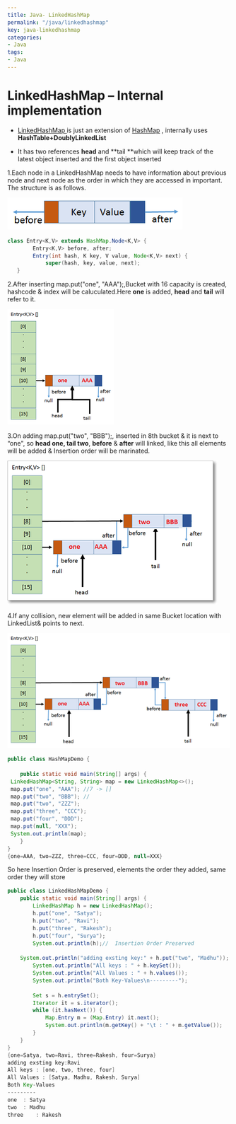 ```yaml
---
title: Java- LinkedHashMap
permalink: "/java/linkedhashmap"
key: java-linkedhashmap
categories:
- Java
tags:
- Java
---
```


LinkedHashMap – Internal implementation
===========================================

-   [LinkedHashMap ](https://docs.oracle.com/javase/8/docs/api/java/util/LinkedHashMap.html)is
    just an extension
    of [HashMap](https://docs.oracle.com/javase/8/docs/api/java/util/HashMap.html) ,
    internally uses **HashTable+DoublyLinkedList**

-   It has two references **head** and **tail **which will keep track of the
    latest object inserted and the first object inserted

1.Each node in a LinkedHashMap needs to have information about previous node and
next node as the order in which they are accessed in important. The structure is
as follows.

![Structure of Node](media/a2b23caa78f23d047eb672febcd0b1e2.png)
```java
class Entry<K,V> extends HashMap.Node<K,V> {
        Entry<K,V> before, after;
        Entry(int hash, K key, V value, Node<K,V> next) {
            super(hash, key, value, next);
   }
```


2.After inserting map.put("one", "AAA");,Bucket with 16 capacity is created,
hashcode & index will be caluculated.Here **one** is
added, **head** and **tail** will refer to it.

![](media/d9e3683431b0a998e179b5e0a83624f7.png)

3.On adding map.put("two", "BBB");, inserted in 8th bucket & it is next to
“one", so **head one, tail two**, **before** & **after** will linked, like this
all elements will be added & Insertion order will be marinated.

![](media/31fe43add9576a6252d94d22df53ee5d.png)

4.If any collision, new element will be added in same Bucket location with
LinkedList& points to next.

![](media/3216428f49a72636e3122391248aa04e.png)

```java
public class HashMapDemo {

	public static void main(String[] args) {
 LinkedHashMap<String, String> map = new LinkedHashMap<>();
 map.put("one", "AAA"); //7 -> []
 map.put("two", "BBB"); // 
 map.put("two", "ZZZ");
 map.put("three", "CCC");
 map.put("four", "DDD");
 map.put(null, "XXX");	
 System.out.println(map);
	}
}
{one=AAA, two=ZZZ, three=CCC, four=DDD, null=XXX}
```

So here Insertion Order is preserved, elements the order they added, same order
they will store
```java
public class LinkedHashMapDemo {
    public static void main(String[] args) {
        LinkedHashMap h = new LinkedHashMap();
        h.put("one", "Satya");
        h.put("two", "Ravi");
        h.put("three", "Rakesh");
        h.put("four", "Surya");
        System.out.println(h);//  Insertion Order Preserved

    System.out.println("adding exsting key:" + h.put("two", "Madhu"));
        System.out.println("All keys : " + h.keySet());
        System.out.println("All Values : " + h.values());
        System.out.println("Both Key-Values\n---------");

        Set s = h.entrySet();
        Iterator it = s.iterator();
        while (it.hasNext()) {
            Map.Entry m = (Map.Entry) it.next();
            System.out.println(m.getKey() + "\t : " + m.getValue());
        }
    }
}
{one=Satya, two=Ravi, three=Rakesh, four=Surya}
adding exsting key:Ravi
All keys : [one, two, three, four]
All Values : [Satya, Madhu, Rakesh, Surya]
Both Key-Values
---------
one  : Satya
two  : Madhu
three    : Rakesh
```
